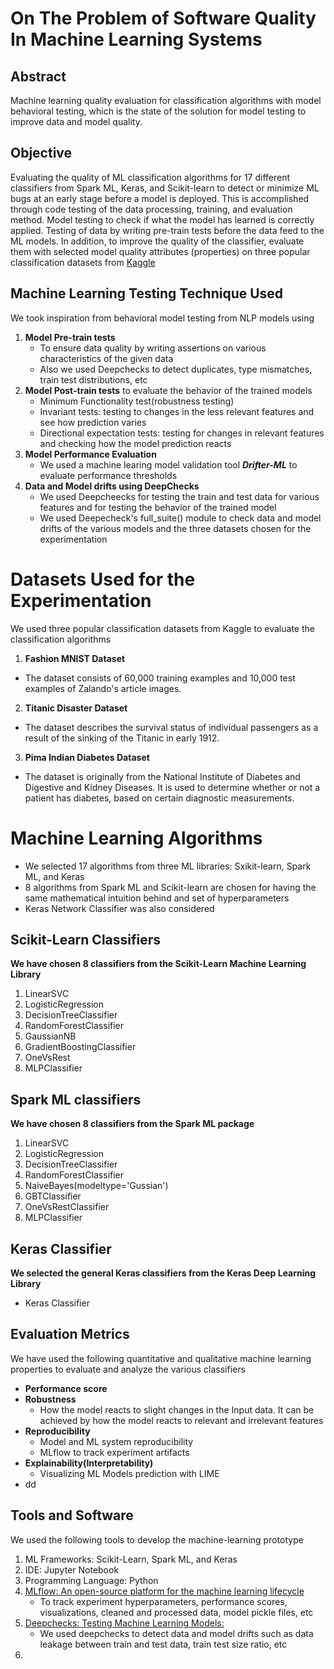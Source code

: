 # On The Problem of Software Quality In Machine Learning Systems
## Abstract
Machine learning quality evaluation for classification algorithms with model behavioral testing, which is the state of the solution for model testing to improve data and model quality.
## Objective
Evaluating the quality of ML classification algorithms for 17 different classifiers from Spark ML, Keras, and Scikit-learn to detect or minimize ML bugs at an early stage before a model is deployed. This is accomplished through code testing of the data processing, training, and evaluation method. Model testing to check if what the model has learned is correctly applied. Testing of data by writing pre-train tests before the data feed to the ML models. In addition, to improve the quality of the classifier, evaluate them with selected model quality attributes (properties) on three popular classification datasets from [Kaggle](https://www.kaggle.com/) 
## Machine Learning Testing Technique Used
We took inspiration from behavioral model testing from NLP models using

1.  **Model Pre-train tests** 
    * To ensure data quality by writing assertions on various characteristics of the given data
    * Also we used Deepchecks to detect duplicates, type mismatches, train test distributions, etc 
2.  **Model Post-train tests** to evaluate the behavior of the trained models
     * Minimum Functionality test(robustness testing)
     * Invariant tests: testing to changes in the less relevant features and see how prediction varies  
     * Directional expectation tests: testing for changes in relevant features and checking how the model prediction reacts 
3. **Model Performance Evaluation**
   * We used a machine learing model validation tool ***Drifter-ML*** to evaluate performance thresholds
5. **Data and Model drifts using DeepChecks**
   * We used Deepcheecks for testing the train and test data for various features and for testing the behavior of the trained model 
   * We used Deepecheck's full_suite() module to check data and model drifts of the various models and the three datasets chosen for the experimentation    
# Datasets Used for the Experimentation
We used three popular classification datasets from Kaggle to evaluate the classification algorithms
1. **Fashion MNIST Dataset** 
  *  The dataset consists of 60,000 training examples and 10,000 test examples of Zalando's article images. 
2. **Titanic Disaster Dataset**
  *  The dataset describes the survival status of individual passengers as a result of the sinking of the Titanic in early 1912.
3. **Pima Indian Diabetes Dataset**
  * The dataset is originally from the National Institute of Diabetes and Digestive and Kidney Diseases. It is used to determine whether or not a patient has diabetes, based on certain diagnostic measurements.

# Machine Learning Algorithms
  * We selected 17 algorithms from three ML libraries: Sxikit-learn, Spark ML, and Keras
  * 8 algorithms from Spark ML and Scikit-learn are chosen for having the same mathematical intuition behind and set of hyperparameters
  * Keras Network Classifier was also considered 

## Scikit-Learn Classifiers
**We have chosen 8 classifiers from the Scikit-Learn Machine Learning Library**
1.  LinearSVC
2.  LogisticRegression
3.  DecisionTreeClassifier
4.  RandomForestClassifier
5.  GaussianNB
6.  GradientBoostingClassifier
7.  OneVsRest
8.  MLPClassifier
## Spark ML classifiers
**We have chosen 8 classifiers from the Spark ML package**
1. LinearSVC
2. LogisticRegression
3. DecisionTreeClassifier
4. RandomForestClassifier
5. NaiveBayes(modeltype='Gussian')
6. GBTClassifier
7. OneVsRestClassifier
8. MLPClassifier

## Keras Classifier 
**We selected the general Keras classifiers from the Keras Deep Learning Library**
* Keras Classifier


## Evaluation Metrics
We have used the following quantitative and qualitative machine learning properties to evaluate and analyze the various classifiers
* **Performance score**
* **Robustness**
    * How the model reacts to slight changes in the Input data. It can be achieved by how the model reacts to relevant and irrelevant features
* **Reproducibility**
    * Model and ML system reproducibility 
    * MLflow to track experiment artifacts  
* **Explainability(Interpretability)** 
     * Visualizing ML Models prediction with LIME
* dd

## Tools and Software
We used the following tools to develop the machine-learning prototype 
1. ML Frameworks: Scikit-Learn, Spark ML, and Keras 
2. IDE: Jupyter Notebook
3. Programming Language: Python
4. [MLflow: An open-source platform for the machine learning lifecycle](https://mlflow.org/)
   * To track experiment hyperparameters, performance scores, visualizations, cleaned and processed data, model pickle files, etc   
5. [Deepchecks: Testing Machine Learning Models: ](https://deepchecks.com/)
    * We used deepchecks to detect data and model drifts such as data leakage between train and test data, train test size ratio, etc
7. 
